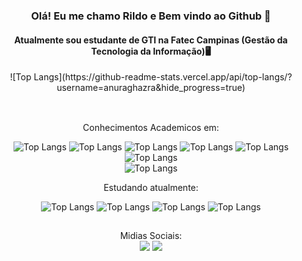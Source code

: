 <div class="container" align="center">

### Olá! Eu me chamo Rildo e Bem vindo ao Github 👋
#### Atualmente sou estudante de GTI na Fatec Campinas (Gestão da Tecnologia da Informação)🖥️

</div>
<div align="center">
 ![Top Langs](https://github-readme-stats.vercel.app/api/top-langs/?username=anuraghazra&hide_progress=true)
</div>

##

<div style="display: inline_block" align="center"><br>
   Conhecimentos Academicos em:
   <br>
  
   
   ![Top Langs](https://img.shields.io/badge/HTML5-E34F26?style=for-the-badge&logo=html5&logoColor=white)
   ![Top Langs](https://img.shields.io/badge/CSS3-1572B6?style=for-the-badge&logo=css3&logoColor=white)
   ![Top Langs](https://img.shields.io/badge/PHP-777BB4?style=for-the-badge&logo=php&logoColor=white)
   ![Top Langs](https://img.shields.io/badge/JavaScript-323330?style=for-the-badge&logo=javascript&logoColor=F7DF1E)
   ![Top Langs](https://img.shields.io/badge/MySQL-00000F?style=for-the-badge&logo=mysql&logoColor=white)	
   ![Top Langs](https://img.shields.io/badge/Bootstrap-563D7C?style=for-the-badge&logo=bootstrap&logoColor=white)	
   ![Top Langs](https://img.shields.io/badge/jQuery-0769AD?style=for-the-badge&logo=jquery&logoColor=white)	
  
   Estudando atualmente: <br>
  
   ![Top Langs](https://img.shields.io/badge/Java-ED8B00?style=for-the-badge&logo=java&logoColor=white)
   ![Top Langs](https://img.shields.io/badge/Databricks-FF3621?style=for-the-badge&logo=Databricks&logoColor=white)
   ![Top Langs](https://img.shields.io/badge/Scala-DC322F?style=for-the-badge&logo=scala&logoColor=white)
   ![Top Langs](https://img.shields.io/badge/Python-3776AB?style=for-the-badge&logo=python&logoColor=white)

</div>
  
  ##

<div style="display: inline_block" align="center">  Midias Sociais: <br>
  <a href="https://instagram.com/rld.claro" target="_blank"><img src="https://img.shields.io/badge/-Instagram-%23E4405F?style=for-the-badge&logo=instagram&logoColor=white" target="_blank"></a>
  <a href="https://www.linkedin.com/in/rildo-claro-4662b0141/" target="_blank"><img src="https://img.shields.io/badge/-LinkedIn-%230077B5?style=for-the-badge&logo=linkedin&logoColor=white" target="_blank"></a> 
